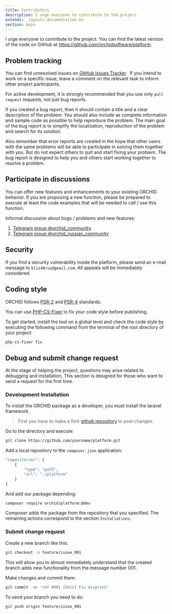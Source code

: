```yaml
---
title: Contributors
description: I urge everyone to contribute to the project.
extends: _layouts.documentation.en
section: main
---
```


I urge everyone to contribute to the project. You can find the latest version of the code on GitHub at <https://github.com/orchidsoftware/platform>.

## Problem tracking

You can find unresolved issues on [GitHub Issues Tracker](https://github.com/orchidsoftware/platform/issues).
 If you intend to work on a specific issue, leave a comment on the relevant task to inform other project participants.

For active development, it is strongly recommended that you use only `pull request` requests, not just bug reports.

If you created a bug report, then it should contain a title and a clear description of the problem. You should also include as complete information and sample code as possible to help reproduce the problem. The main goal of the bug report is to simplify the localization, reproduction of the problem and search for its solution.

Also remember that error reports are created in the hope that other users with the same problems will be able to participate in solving them together with you. But do not expect others to quit and start fixing your problem. The bug report is designed to help you and others start working together to resolve a problem.

## Participate in discussions

You can offer new features and enhancements to your existing ORCHID behavior. If you are proposing a new function, please be prepared to execute at least the code examples that will be needed to call / use this function.

Informal discussion about bugs / problems and new features:
 1. [Telegram group @orchid_community](https://t.me/orchid_community)
 1. [Telegram group @orchid_russian_community](https://t.me/orchid_russian_community)

## Security

If you find a security vulnerability inside the platform, please send an e-mail message to `bliz48rus@gmail.com`.
All appeals will be immediately considered.


## Coding style

ORCHID follows [PSR-2](https://github.com/php-fig/fig-standards/blob/master/accepted/PSR-2-coding-style-guide-meta.md) and [PSR-4](Https://github.com/php-fig/fig-standards/blob/master/accepted/PSR-4-autoloader.md) standards.

You can use [PHP-CS-Fixer](https://github.com/FriendsOfPHP/PHP-CS-Fixer) to fix your code style before publishing.

To get started, install the tool on a global level and check the code style by executing the following command from the terminal of the root directory of your project:

````bash
php-cs-fixer fix
````


## Debug and submit change request


At the stage of helping the project, questions may arise related to debugging and installation,
This section is designed for those who want to send a request for the first time.

### Development Installation
    
To install the ORCHID package as a developer, you must install the laravel framework.
    

> First you have to make a fork [github repository](https://github.com/orchidsoftware/platform/fork) to post changes.


Go to the directory and execute:

```bash
git clone https://github.com/yourname/platform.git
```

Add a local repository to the `composer.json` application:

```php
"repositories": [
    {
        "type": "path",
        "url": "./platform"
    }
]
```

And add our package depending:

```bash
composer require orchid/platform:@dev
````

Composer adds the package from the repository that you specified.
The remaining actions correspond to the section `Installations`.

### Submit change request
    
Create a new branch like this:

```bash
git checkout -b feature/issue_001
```

This will allow you to almost immediately understand that the created branch adds new functionality from the message number 001.

Make changes and commit them:

```bash
git commit -am 'ref #001 [Docs] Fix misprint'
```

To send your branch you need to do:
```bash
git push origin feature/issue_001
```
